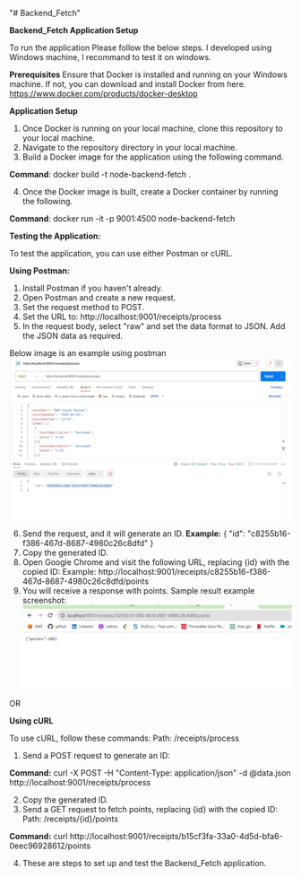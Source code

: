 "# Backend_Fetch" 

__Backend_Fetch Application Setup__

To run the application Please follow the below steps.
I developed using Windows machine, I recommand to test it on windows.

__Prerequisites__
Ensure that Docker is installed and running on your Windows machine. If not, you can download and install Docker from here. https://www.docker.com/products/docker-desktop

__Application Setup__
1. Once Docker is running on your local machine, clone this repository to your local machine.
2. Navigate to the repository directory in your local machine.
3. Build a Docker image for the application using the following command.

__Command__: docker build -t node-backend-fetch .

4. Once the Docker image is built, create a Docker container by running the following.

__Command__: docker run -it -p 9001:4500 node-backend-fetch

__Testing the Application:__

To test the application, you can use either Postman or cURL.

__Using Postman:__
1. Install Postman if you haven't already.
2. Open Postman and create a new request.
3. Set the request method to POST.
4. Set the URL to: http://localhost:9001/receipts/process
5. In the request body, select "raw" and set the data format to JSON. Add the JSON data as required.

Below image is an example using postman
![Alt text](image.png)

6. Send the request, and it will generate an ID.
__Example:__ 
{
    "id": "c8255b16-f386-467d-8687-4980c26c8dfd"
}
7. Copy the generated ID.
8. Open Google Chrome and visit the following URL, replacing {id} with the copied ID:
Example:
http://localhost:9001/receipts/c8255b16-f386-467d-8687-4980c26c8dfd/points
9. You will receive a response with points.
Sample result example screenshot:
![Alt text](image-1.png)

OR

__Using cURL__

To use cURL, follow these commands:
Path: /receipts/process
1. Send a POST request to generate an ID:

__Command:__ curl -X POST -H "Content-Type: application/json" -d @data.json http://localhost:9001/receipts/process

2. Copy the generated ID.
3. Send a GET request to fetch points, replacing {id} with the copied ID:
Path: /receipts/{id}/points

__Command:__ curl http://localhost:9001/receipts/b15cf3fa-33a0-4d5d-bfa6-0eec96928612/points

4. These are steps to set up and test the Backend_Fetch application.
